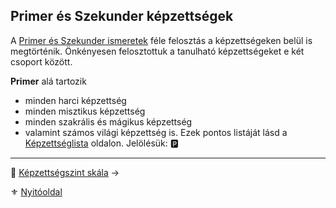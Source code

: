 ## Primer és Szekunder képzettségek

A [Primer és Szekunder ismeretek](010_08_primer_szekunder_ismeretek.md) féle felosztás a képzettségeken belül is megtörténik. Önkényesen felosztottuk a tanulható képzettségeket e két csoport között.

**Primer** alá tartozik

- minden harci képzettség
- minden misztikus képzettség
- minden szakrális és mágikus képzettség
- valamint számos világi képzettség is. Ezek pontos listáját lásd a [Képzettséglista](030_01_kepzettseglista.md) oldalon. Jelölésük: 🅿️

---

🔗 [Képzettségszint skála](030_03_kepzettsegszint_skala.md) →

⚜️ [Nyitóoldal](start.md#3-k%C3%A9pzetts%C3%A9grendszer-)
